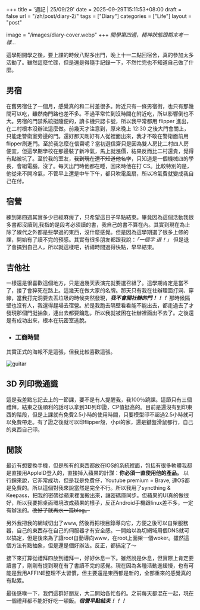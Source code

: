 +++
title = '週記 | 25/09/29'
date = 2025-09-29T15:11:53+08:00
draft = false
url = "/zh/post/diary-2/"
tags = ["Diary"]
categories = ["Life"]
layout = "post"


image = "/images/diary-cover.webp"
+++
*開學第四週，精神狀態跟期末考一樣...*
<!--more-->

這學期開學之後，要上課的時候八點多出門，晚上十一二點回宿舍，真的參加太多活動了。雖然這麼忙碌，但是還是得隨手記錄一下，不然忙完也不知道自己做了什麼。

## 男宿  
在舊男宿住了一個月，感覺真的和二村差很多。附近只有一條男宿街，也只有那幾間可以吃，~~雖然南門路也差不多~~。不過平常忙到沒時間在附近吃，所以影響倒也不大。男宿的門禁系統挺隨便的，讀卡機只認卡號，所以我平常都用 flipper 進出，在二村根本沒辦法這麼做。前幾天才注意到，原來晚上 12:30 之後大門會關上，只能走警衛室旁邊的門。還好那天剛好有人從裡面出來，我才不敢在警衛面前用 flipper刷進門。至於我怎麼在信齋呢？當初選信齋只是因為雙人房比二村四人房便宜，但這學期學校在那邊裝了新冷氣，馬上就漲價，結果反而比二村還貴，覺得有點被坑了。至於我的室友，~~我到現在還不知道他名字~~，只知道是一個機械四的學長，會組電腦，沒了。每天出門時他都在睡，回來時他在打 CS。比較特別的是，他從來不開冷氣，不管早上還是中午下午，都只吹電風扇，所以冷氣費就變成我自己在付。  

## 宿營  
練到第四週其實多少已經麻痺了，只希望這日子早點結束。畢竟因為這個活動我很多書都沒讀到,我指的是段考必須讀的書，我自己的書不算在內。其實到現在為止除了線代之外都是些學過的東西，沒什麼感覺。但是因為這學期選了很多上修的課，開始有了讀不完的預感。其實有很多朋友都跟我說：*「一個字 退！」* 但是退了會搞到自己人，所以就這樣吧，祈禱時間過得快點，早早結束。  

## 吉他社
一樣還是很喜歡這個地方，只是過幾天表演完就要選召組了。這學期肯定是當不了，接了會猝死在路上。這幾天在做大家的名牌。那天只有我在社辦理面打洞、穿線，當我打完洞要去丟垃圾的時候突然發現，***我不會開社辦的門！！！*** 那時候隔壁也沒有人，我還得趕場去宿營。於是我跑去隔壁看看能不能出去，都走過去了才發現那個門挺抽象，連出去都要鑰匙，所以我就被困在社辦裡面出不去了。之後還是有成功出來，根本在玩密室逃脫。

- ### **工商時間**  
其實正式的海報不是這張，但我比較喜歡這張。

![guitar](/images/2025/9/diary-25-09-29/guitarpost.webp)  

## 3D 列印微通識
這是我差點忘記去上的一節課，要不是有人提醒我，我100％蹺課。這節只有三個禮拜，結束之後順利的話可以拿到3D列印證，CP值挺高的。目前是還沒有到印東西的階段，但是上課就有免費2.5小時的使用時間，只要模型印不超過2.5小時就可以免費帶走。有了證之後就可以印flipper殼，小pi的家，還是鍵盤滑鼠都行，自己的東西自己印。

## 閒談
最近有想要換手機，但是所有的東西都放在IOS的系統裡面，包括有很多軟體我都是直接用AppleID登入的，直接掉入蘋果的計謀：**你必須一直使用他的產品。** 以行銷來說，它非常成功，但是我是免費仔，Youtube premium = Brave, 連OS都是免費的。所以這個對我來說當然是完全不行。所以我用了syncthing & Keepass，把我的密碼從蘋果裡面搬出來，讓密碼庫同步。但蘋果的UI真的做很好，所以我要把桌面環境改成蘋果的樣子，反正Android手機跟linux差不多，一定有辦法的。~~改好了就再水一篇blog。~~

另外我把我的網域切出了www, 然後再把根目錄導向它，方便之後可以自架服務器，自己的東西存在自己的伺服器才有安全感。一開始以為切網域用個DNS就可以搞定，但是後來為了讓root自動導向www，在root上面架一個woker。雖然這個方法有點抽象，但是還是個好辦法。反正，都搞定了～

接下來打算從禮拜四放到禮拜一，好好休息一下。雖然說是休息，但實際上肯定要讀書了，剛剛有提到現在有了書讀不完的感覺。現在因為各種活動進緩慢，也有可能是我用AFFINE整理不太習慣，但主要還是東西都是新的，全部重來的感覺真的有點累。

最後感嘆一下，我們這群好朋友，大二開始各忙各的。之前每天都混在一起，現在一個禮拜都不能好好吃一頓飯。***宿營早點結束！！！***



